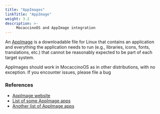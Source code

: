 ```yaml
---
title: "AppImages"
linkTitle: "AppImage"
weight: 3.2
description: >-
     MocaccinoOS and AppImage integration
---
```


An [AppImage](https://appimage.org/) is a downloadable file for Linux that contains an application and everything the application needs to run (e.g., libraries, icons, fonts, translations, etc.) that cannot be reasonably expected to be part of each target system.

AppImages should work in MocaccinoOS as in other distributions, with no exception. If you encounter issues, please file a bug 


### References
- [AppImage website](https://appimage.org/)
- [List of some AppImage apps](https://appimage.github.io/apps/)
- [Another list of AppImage apps](https://bintray.com/probono/AppImages)
